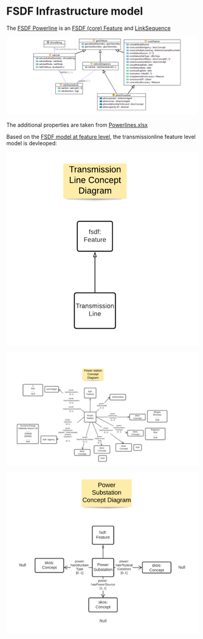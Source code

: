 # FSDF Infrastructure model

The [FSDF Powerline](./rdf/powerline.ttl) is an [FSDF (core) Feature](https://github.com/GeoscienceAustralia/FSDF/blob/master/common.md) and [LinkSequence](https://github.com/GeoscienceAustralia/FSDF/blob/master/network.md)

![FSDF Powerline](./images/FSDF-powerline.png) 

The additional properties are taken from [Powerlines.xlsx](Powerlines.xlsx)

Based on the [FSDF model at feature level](https://github.com/GeoscienceAustralia/FSDF/blob/master/fsdf_feature.md), the transmissionline feature level model is devleoped:

![FSDF Transmissionline](./images/transmission_line.png) 

![FSDF Powerstation](./images/power_station.png) 

![FSDF Powersubstation](./images/power_substation.png) 
